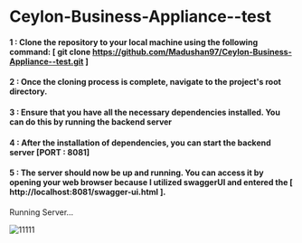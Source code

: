# Ceylon-Business-Appliance--test

 #### 1 : Clone the repository to your local machine using the following command: [ git clone https://github.com/Madushan97/Ceylon-Business-Appliance--test.git ]
 #### 2 : Once the cloning process is complete, navigate to the project's root directory.
 #### 3 : Ensure that you have all the necessary dependencies installed. You can do this by running the backend server
 #### 4 : After the installation of dependencies, you can start the backend server [PORT : 8081]
 #### 5 : The server should now be up and running. You can access it by opening your web browser because I utilized swaggerUI and entered the [ http://localhost:8081/swagger-ui.html ].

Running Server...

![11111](https://github.com/Madushan97/Ceylon-Business-Appliance--test/assets/66712958/5270e6a7-8b3d-4965-91e3-690822ae6b1f)
